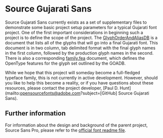 # Source Gujarati Sans

Source Gujarati Sans currently exists as a set of supplementary files to demonstrate some basic project setup parameters for a typical Gujarati font project. One of the first important considerations in beginning such a project is to define the scope of the project. The [GlyphOrderAndAliasDB](https://github.com/adobe-fonts/source-gujarati-sans/blob/master/GlyphOrderAndAliasDB) is a document that lists all of the glyphs that will go into a final Gujarati font. This document is in two column, tab delimited format with the final glyph names in the first column, followed by the production glyph names in the second. There is also a corresponding [family.fea](https://github.com/adobe-fonts/source-gujarati-sans/blob/master/family.fea) document, which defines the OpenType features for the glyph set outlined by the GOADB.

While we hope that this project will someday become a full-fledged typeface family, this is not currently in active development. However, should you like to help this become a reality, or if you have questions about these resources, please contact the project developer, [Paul D. Hunt](mailto:opensourcefonts@adobe.com?subject=[GitHub] Source Gujarati Sans).

## Further information

For information about the design and background of the parent project, Source Sans Pro, please refer to the [official font readme file](https://rawgit.com/adobe-fonts/source-sans-pro/master/SourceSansProReadMe.html).
